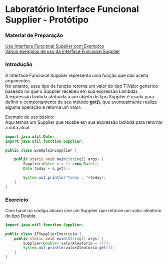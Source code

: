 # Laboratório Interface Funcional Supplier - Protótipo

### Material de Preparação
[Uso Interface Funcional Supplier com Exemplos](https://www.geeksforgeeks.org/supplier-interface-in-java-with-examples/)<br/>
[Vários exemplos de uso da Interface Funcional Supplier](https://www.programcreek.com/java-api-examples/?api=java.util.function.Supplier)

### Introdução
A Interface Funcional Supplier representa uma função que não aceita argumentos.
<br/>No entanto, esse tipo de função retorna um valor do tipo T(Valor generico baseado no que o Supplier recebeu em sua expressão Lambda).
<br/>A expressão lambda atribuída a um objeto do tipo Supplier é usada para definir o comportamento de seu método **get()**, que eventualmente realiza alguma operação e retorna um valor.

Exemplo de uso básico:
<br/>Aqui temos um Supplier que recebe em sua expressão lambda para retornar a data atual.
```java
import java.util.Date;
import java.util.function.Supplier;

public class ExemploIFSupplier {

    public static void main(String[] args) {
        Supplier<Date> s = ()->new Date();
        Date today = s.get();

        System.out.println("Today : "+today);       
    }
}
```

### Exercício
Com base no código abaixo crie um Supplier que retorne um valor aleatório do tipo Double.

```java
import java.util.function.Supplier;

public class IFSupplierExercicio {
    public static void main(String[] args) {
        Supplier<Double> valorAleatorio = ????;
        System.out.println(valorAleatorio.get());
    }
}
```